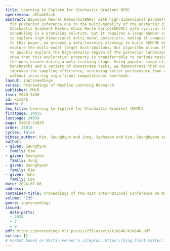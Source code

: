 ```yaml
---
title: Learning to Explore for Stochastic Gradient MCMC
openreview: aECamk9izk
abstract: Bayesian Neural Networks(BNNs) with high-dimensional parameters pose a challenge
  for posterior inference due to the multi-modality of the posterior distributions.
  Stochastic Gradient Markov Chain Monte Carlo(SGMCMC) with cyclical learning rate
  scheduling is a promising solution, but it requires a large number of sampling steps
  to explore high-dimensional multi-modal posteriors, making it computationally expensive.
  In this paper, we propose a meta-learning strategy to build SGMCMC which can efficiently
  explore the multi-modal target distributions. Our algorithm allows the learned SGMCMC
  to quickly explore the high-density region of the posterior landscape. Also, we
  show that this exploration property is transferrable to various tasks, even for
  the ones unseen during a meta-training stage. Using popular image classification
  benchmarks and a variety of downstream tasks, we demonstrate that our method significantly
  improves the sampling efficiency, achieving better performance than vanilla SGMCMC
  without incurring significant computational overhead.
layout: inproceedings
series: Proceedings of Machine Learning Research
publisher: PMLR
issn: 2640-3498
id: kim24k
month: 0
tex_title: Learning to Explore for Stochastic Gradient {MCMC}
firstpage: 24015
lastpage: 24039
page: 24015-24039
order: 24015
cycles: false
bibtex_author: Kim, Seunghyun and Jung, Seohyeon and Kim, Seonghyeon and Lee, Juho
author:
- given: Seunghyun
  family: Kim
- given: Seohyeon
  family: Jung
- given: Seonghyeon
  family: Kim
- given: Juho
  family: Lee
date: 2024-07-08
address:
container-title: Proceedings of the 41st International Conference on Machine Learning
volume: '235'
genre: inproceedings
issued:
  date-parts:
  - 2024
  - 7
  - 8
pdf: https://proceedings.mlr.press/v235/assets/kim24k/kim24k.pdf
extras: []
# Format based on Martin Fenner's citeproc: https://blog.front-matter.io/posts/citeproc-yaml-for-bibliographies/
---
```

